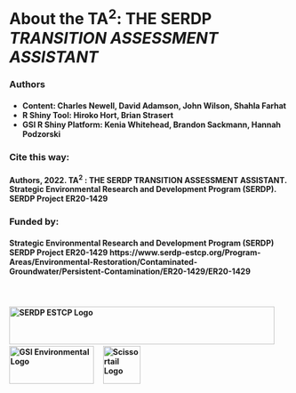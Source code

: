
<h1 class="fit-head" style="font-weight: bold;" >About the TA<sup>2</sup>: THE SERDP <i>TRANSITION ASSESSMENT ASSISTANT</i></h1>

<h3><b> Authors </b></h3> 

<h4>
<ul>
  <li>Content:  Charles Newell, David Adamson, John Wilson, Shahla Farhat</li>
  <li>R Shiny Tool:  Hiroko Hort, Brian Strasert</li>
  <li>GSI R Shiny Platform:  Kenia Whitehead, Brandon Sackmann, Hannah Podzorski</li>
</ul>
</h4>


<h3><b>Cite this way:</b></h3>

<h4>Authors, 2022. TA<sup>2</sup> :  THE SERDP TRANSITION ASSESSMENT ASSISTANT. Strategic Environmental Research and Development Program (SERDP).  SERDP Project ER20-1429</h4>

<h3><b>Funded by:</b></h3>

<h4>Strategic Environmental Research and Development Program (SERDP)
SERDP Project ER20-1429
https://www.serdp-estcp.org/Program-Areas/Environmental-Restoration/Contaminated-Groundwater/Persistent-Contamination/ER20-1429/ER20-1429
</h4>

<br>


<h4><a href="https://serdp-estcp.org/"><img src="./00b_About/Long_SERDP_Logo.png" alt="SERDP ESTCP Logo" width="477" height="68"/></a>
&nbsp;
&nbsp;
<a href="https://www.gsi-net.com/en/"><img src="./00b_About/GSI_Logo.jpg" alt="GSI Environmental Logo" width="152" height="68"/></a>
&nbsp;
&nbsp;
<a href="https://scissortailenv.com/"><img src="./00b_About/Scissortail_Logo.jpg" alt="Scissortail Logo" width="67" height="68"/></a>
</h4>

<h3>&nbsp;</h3>
